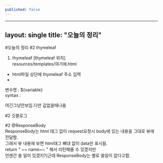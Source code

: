 ```yaml
---
published: false
---
```

---
layout: single
title: "오늘의 정리"
---

#오늘의 정리
#2 thymeleaf   
1. thymeleaf
[thymeleaf 위치]   
resources/templates/여기에.html   
- html파일 상단에 thymeleaf 주소 입력   
- <html xmlns:th="http://www.thymeleaf.org">   
변수명 : ${variable}   
  syntax : <p th:text=" '안녕하시오. 나는 '+{name}+'이라고 하오' ">여긴그냥안보임.다만 값없을때나옴</p> 

#2 깃블로그   
  
#2 @ResponseBody   
  ResponseBody는 html 태그 없이 request요청시 body에 있는 내용을 그대로 뷰에 전달함.   
  그래서 뷰 내용에 보면 html태그 뼈대 없이 data만 표시됨.   
  return "<html> ~~ name~~ </html>" 해서 리턴해줄 수 있겠지만   
  언젠간 쓸 일이 있겠지?(근데 ResponseBody는 별로 쓸일이 없다고함.   
  
  
  